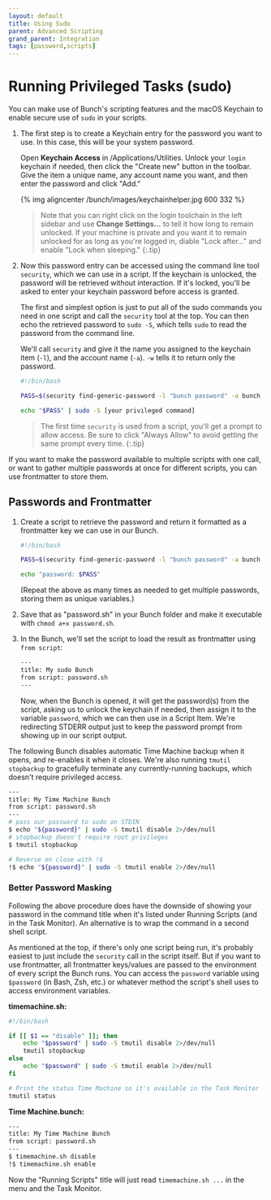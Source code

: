 ```yaml
---
layout: default
title: Using Sudo
parent: Advanced Scripting
grand_parent: Integration
tags: [password,scripts]
---
```

# Running Privileged Tasks (sudo)

You can make use of Bunch's scripting features and the macOS Keychain to enable secure use of `sudo` in your scripts.

1. The first step is to create a Keychain entry for the password you want to use. In this case, this will be your system password.

    Open __Keychain Access__ in /Applications/Utilities. Unlock your `login` keychain if needed, then click the "Create new" button in the toolbar. Give the item a unique name, any account name you want, and then enter the password and click "Add."

    {% img aligncenter /bunch/images/keychainhelper.jpg 600 332 %}

    > Note that you can right click on the login toolchain in the left sidebar and use __Change Settings...__ to tell it how long to remain unlocked. If your machine is private and you want it to remain unlocked for as long as you're logged in, diable "Lock after..." and enable "Lock when sleeping."
    {:.tip}

2. Now this password entry can be accessed using the command line tool `security`, which we can use in a script. If the keychain is unlocked, the password will be retrieved without interaction. If it's locked, you'll be asked to enter your keychain password before access is granted.

    The first and simplest option is just to put all of the sudo commands you need in one script and call the `security` tool at the top. You can then echo the retrieved password to `sudo -S`, which tells `sudo` to read the password from the command line.

    We'll call `security` and give it the name you assigned to the keychain item (`-l`), and the account name (`-a`). `-w` tells it to return only the password.

    ```bash
    #!/bin/bash

    PASS=$(security find-generic-password -l "bunch password" -a bunch -w|tr -d '\n')

    echo "$PASS" | sudo -S [your privileged command]
    ```

    > The first time `security` is used from a script, you'll get a prompt to allow access. Be sure to click "Always Allow" to avoid getting the same prompt every time.
    {:.tip}

If you want to make the password available to multiple scripts with one call, or want to gather multiple passwords at once for different scripts, you can use frontmatter to store them.

## Passwords and Frontmatter

1. Create a script to retrieve the password and return it formatted as a frontmatter key we can use in our Bunch.

    ```bash
    #!/bin/bash

    PASS=$(security find-generic-password -l "bunch password" -a bunch -w|tr -d '\n')

    echo "password: $PASS"
    ```

    (Repeat the above as many times as needed to get multiple passwords, storing them as unique variables.)

2. Save that as "password.sh" in your Bunch folder and make it executable with `chmod a+x password.sh`. 
3. In the Bunch, we'll set the script to load the result as frontmatter using `from script`:

    ```bash
    ---
    title: My sudo Bunch
    from script: password.sh
    ---
    ```

    Now, when the Bunch is opened, it will get the password(s) from the script, asking us to unlock the keychain if needed, then assign it to the variable `password`, which we can then use in a Script Item. We're redirecting STDERR output just to keep the password prompt from showing up in our script output.

The following Bunch disables automatic Time Machine backup when it opens, and re-enables it when it closes. We're also running `tmutil stopbackup` to gracefully terminate any currently-running backups, which doesn't require privileged access.

```bash
---
title: My Time Machine Bunch
from script: password.sh
---
# pass our password to sudo on STDIN
$ echo "${password}" | sudo -S tmutil disable 2>/dev/null
# stopbackup doesn't require root privileges
$ tmutil stopbackup

# Reverse on close with !$
!$ echo "${password}" | sudo -S tmutil enable 2>/dev/null
```

### Better Password Masking

Following the above procedure does have the downside of showing your password in the command title when it's listed under Running Scripts (and in the Task Monitor). An alternative is to wrap the command in a second shell script. 

As mentioned at the top, if there's only one script being run, it's probably easiest to just include the `security` call in the script itself. But if you want to use frontmatter, all frontmatter keys/values are passed to the environment of every script the Bunch runs. You can access the `password` variable using `$password` (in Bash, Zsh, etc.) or whatever method the script's shell uses to access environment variables.

__timemachine.sh:__

```bash
#!/bin/bash

if [[ $1 == "disable" ]]; then
    echo "$password" | sudo -S tmutil disable 2>/dev/null
    tmutil stopbackup
else
    echo "$password" | sudo -S tmutil enable 2>/dev/null
fi

# Print the status Time Machine so it's available in the Task Monitor
tmutil status
```

__Time Machine.bunch:__

```bash
---
title: My Time Machine Bunch
from script: password.sh
---
$ timemachine.sh disable
!$ timemachine.sh enable
```

Now the "Running Scripts" title will just read `timemachine.sh ...` in the menu and the Task Monitor.
